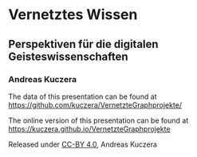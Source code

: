 # Vernetztes Wissen

## Perspektiven für die digitalen Geisteswissenschaften

### Andreas Kuczera

The data of this presentation can be found at https://github.com/kuczera/VernetzteGraphprojekte/

The online version of this presentation can be found at https://kuczera.github.io/VernetzteGraphprojekte

Released under [CC-BY 4.0](https://creativecommons.org/licenses/by/4.0/), Andreas Kuczera
